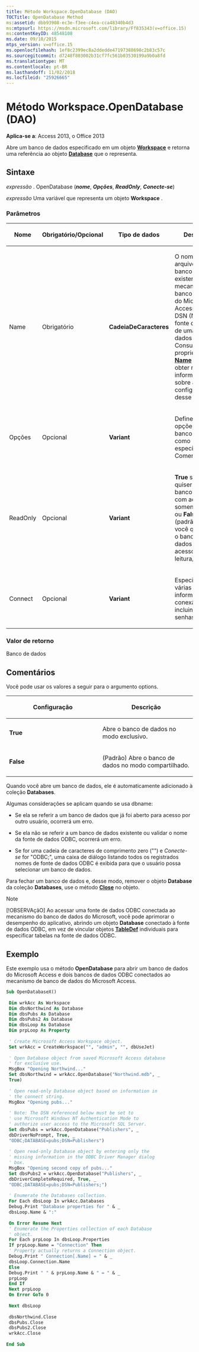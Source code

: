 ```yaml
---
title: Método Workspace.OpenDatabase (DAO)
TOCTitle: OpenDatabase Method
ms:assetid: dbb93908-ec3e-f3ee-c4ea-cca48340b4d3
ms:mtpsurl: https://msdn.microsoft.com/library/Ff835343(v=office.15)
ms:contentKeyID: 48548108
ms.date: 09/18/2015
mtps_version: v=office.15
ms.openlocfilehash: 1ef8c2399ec8a2ddedde47197388698c2b83c57c
ms.sourcegitcommit: d7248f803002b31cf7fc561b03530199a9b0a8fd
ms.translationtype: MT
ms.contentlocale: pt-BR
ms.lasthandoff: 11/02/2018
ms.locfileid: "25926665"
---
```

# <a name="workspaceopendatabase-method-dao"></a>Método Workspace.OpenDatabase (DAO)

**Aplica-se a**: Access 2013, o Office 2013

Abre um banco de dados especificado em um objeto **[Workspace](workspace-object-dao.md)** e retorna uma referência ao objeto **[Database](database-object-dao.md)** que o representa.

## <a name="syntax"></a>Sintaxe

*expressão* . OpenDatabase (***nome***, ***Opções***, ***ReadOnly***, ***Conecte-se***)

*expressão* Uma variável que representa um objeto **Workspace** .

### <a name="parameters"></a>Parâmetros

<table>
<colgroup>
<col style="width: 25%" />
<col style="width: 25%" />
<col style="width: 25%" />
<col style="width: 25%" />
</colgroup>
<thead>
<tr class="header">
<th><p>Nome</p></th>
<th><p>Obrigatório/Opcional</p></th>
<th><p>Tipo de dados</p></th>
<th><p>Descrição</p></th>
</tr>
</thead>
<tbody>
<tr class="odd">
<td><p>Name</p></td>
<td><p>Obrigatório</p></td>
<td><p><strong>CadeiaDeCaracteres</strong></p></td>
<td><p>O nome de um arquivo de banco de dados existente no mecanismo de banco de dados do Microsoft Access ou o DSN (Nome da fonte de dados) de uma fonte de dados ODBC. Consulte a propriedade <strong><a href="connection-name-property-dao.md">Name</a></strong> para obter mais informações sobre a configuração desse valor.  </p></td>
</tr>
<tr class="even">
<td><p>Opções</p></td>
<td><p>Opcional</p></td>
<td><p><strong>Variant</strong></p></td>
<td><p>Define as várias opções para o banco de dados, como especificado em Comentários.</p></td>
</tr>
<tr class="odd">
<td><p>ReadOnly</p></td>
<td><p>Opcional</p></td>
<td><p><strong>Variant</strong></p></td>
<td><p><strong>True</strong> se você quiser abrir o banco de dados com acesso somente leitura, ou <strong>False</strong> (padrão) se você quiser abrir o banco de dados com acesso de leitura/gravação.</p></td>
</tr>
<tr class="even">
<td><p>Connect</p></td>
<td><p>Opcional</p></td>
<td><p><strong>Variant</strong></p></td>
<td><p>Especifica várias informações de conexão, incluindo senhas.</p></td>
</tr>
</tbody>
</table>


### <a name="return-value"></a>Valor de retorno

Banco de dados

## <a name="remarks"></a>Comentários

Você pode usar os valores a seguir para o argumento options.

<table>
<colgroup>
<col style="width: 50%" />
<col style="width: 50%" />
</colgroup>
<thead>
<tr class="header">
<th><p>Configuração</p></th>
<th><p>Descrição</p></th>
</tr>
</thead>
<tbody>
<tr class="odd">
<td><p><strong>True</strong></p></td>
<td><p>Abre o banco de dados no modo exclusivo.</p></td>
</tr>
<tr class="even">
<td><p><strong>False</strong></p></td>
<td><p>(Padrão) Abre o banco de dados no modo compartilhado.</p></td>
</tr>
</tbody>
</table>


Quando você abre um banco de dados, ele é automaticamente adicionado à coleção **Databases**.

Algumas considerações se aplicam quando se usa dbname:

- Se ela se referir a um banco de dados que já foi aberto para acesso por outro usuário, ocorrerá um erro.

- Se ela não se referir a um banco de dados existente ou validar o nome da fonte de dados ODBC, ocorrerá um erro.

- Se for uma cadeia de caracteres de comprimento zero ("") e *Conecte-se* for "ODBC;", uma caixa de diálogo listando todos os registrados nomes de fonte de dados ODBC é exibida para que o usuário possa selecionar um banco de dados.

Para fechar um banco de dados e, desse modo, remover o objeto **Database** da coleção **Databases**, use o método **[Close](connection-close-method-dao.md)** no objeto.

> [!NOTE]
> [!OBSERVAçãO] Ao acessar uma fonte de dados ODBC conectada ao mecanismo do banco de dados do Microsoft, você pode aprimorar o desempenho do aplicativo, abrindo um objeto **Database** conectado à fonte de dados ODBC, em vez de vincular objetos **[TableDef](tabledef-object-dao.md)** individuais para especificar tabelas na fonte de dados ODBC.

## <a name="example"></a>Exemplo

Este exemplo usa o método **OpenDatabase** para abrir um banco de dados do Microsoft Access e dois bancos de dados ODBC conectados ao mecanismo de banco de dados do Microsoft Access.

```vb 
Sub OpenDatabaseX() 
 
 Dim wrkAcc As Workspace 
 Dim dbsNorthwind As Database 
 Dim dbsPubs As Database 
 Dim dbsPubs2 As Database 
 Dim dbsLoop As Database 
 Dim prpLoop As Property 
 
 ' Create Microsoft Access Workspace object. 
 Set wrkAcc = CreateWorkspace("", "admin", "", dbUseJet) 
 
 ' Open Database object from saved Microsoft Access database 
 ' for exclusive use. 
 MsgBox "Opening Northwind..." 
 Set dbsNorthwind = wrkAcc.OpenDatabase("Northwind.mdb", _ 
 True) 
 
 ' Open read-only Database object based on information in 
 ' the connect string. 
 MsgBox "Opening pubs..." 
 
 ' Note: The DSN referenced below must be set to 
 ' use Microsoft Windows NT Authentication Mode to 
 ' authorize user access to the Microsoft SQL Server. 
 Set dbsPubs = wrkAcc.OpenDatabase("Publishers", _ 
 dbDriverNoPrompt, True, _ 
 "ODBC;DATABASE=pubs;DSN=Publishers") 
 
 ' Open read-only Database object by entering only the 
 ' missing information in the ODBC Driver Manager dialog 
 ' box. 
 MsgBox "Opening second copy of pubs..." 
 Set dbsPubs2 = wrkAcc.OpenDatabase("Publishers", _ 
 dbDriverCompleteRequired, True, _ 
 "ODBC;DATABASE=pubs;DSN=Publishers;") 
 
 ' Enumerate the Databases collection. 
 For Each dbsLoop In wrkAcc.Databases 
 Debug.Print "Database properties for " & _ 
 dbsLoop.Name & ":" 
 
 On Error Resume Next 
 ' Enumerate the Properties collection of each Database 
 ' object. 
 For Each prpLoop In dbsLoop.Properties 
 If prpLoop.Name = "Connection" Then 
 ' Property actually returns a Connection object. 
 Debug.Print " Connection[.Name] = " & _ 
 dbsLoop.Connection.Name 
 Else 
 Debug.Print " " & prpLoop.Name & " = " & _ 
 prpLoop 
 End If 
 Next prpLoop 
 On Error GoTo 0 
 
 Next dbsLoop 
 
 dbsNorthwind.Close 
 dbsPubs.Close 
 dbsPubs2.Close 
 wrkAcc.Close 
 
End Sub 
 
```

